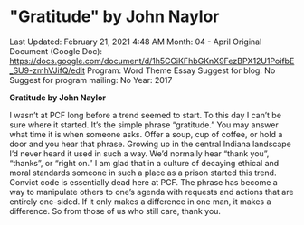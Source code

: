 # "Gratitude" by John Naylor

Last Updated: February 21, 2021 4:48 AM
Month: 04 - April
Original Document (Google Doc): https://docs.google.com/document/d/1h5CCiKFhbGKnX9FezBPX12U1PoifbE_SU9-zmhVJifQ/edit
Program: Word Theme Essay
Suggest for blog: No
Suggest for program mailing: No
Year: 2017

**Gratitude by John Naylor**

I wasn’t at PCF long before a trend seemed to start. To this day I can’t be sure where it started. It’s the simple phrase “gratitude.” You may answer what time it is when someone asks. Offer a soup, cup of coffee, or hold a door and you hear that phrase. Growing up in the central Indiana landscape I’d never heard it used in such a way. We’d normally hear “thank you”, “thanks”, or “right on.” I am glad that in a culture of decaying ethical and moral standards someone in such a place as a prison started this trend. Convict code is essentially dead here at PCF. The phrase has become a way to manipulate others to one’s agenda with requests and actions that are entirely one-sided. If it only makes a difference in one man, it makes a difference. So from those of us who still care, thank you.